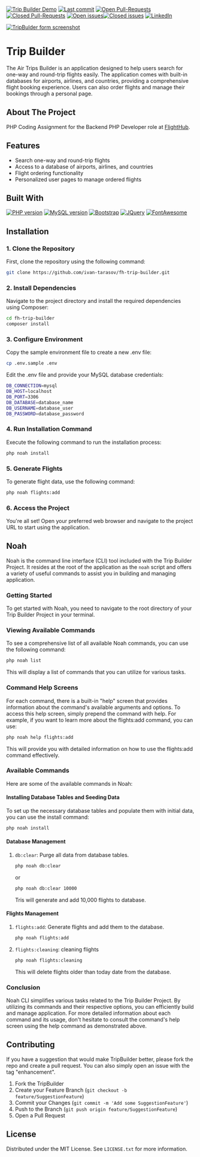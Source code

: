 [![Trip Builder Demo][badge-demo-img]][badge-demo-url]
[![Last commit][badge-github-last-commit-img]][badge-github-last-commit-url]
[![Open Pull-Requests][badge-github-pr-open-img]][badge-github-pr-open-url][![Closed Pull-Requests][badge-github-pr-closed-img]][badge-github-pr-closed-url]
[![Open issues][badge-github-issues-open-img]][badge-github-issues-open-url][![Closed issues][badge-github-issues-closed-img]][badge-github-issues-closed-url]
[![LinkedIn][badge-linkedin-img]][badge-linkedin-url]

[![TripBulder form screenshot][project-screenshot]](https://trip-builder.tarasov.ca/)

# Trip Builder

The Air Trips Builder is an application designed to help users search for one-way and round-trip flights easily. The application comes with built-in databases for airports, airlines, and countries, providing a comprehensive flight booking experience. Users can also order flights and manage their bookings through a personal page.

## About The Project

PHP Coding Assignment for the Backend PHP Developer role at [FlightHub][flighthub-url].

## Features
- Search one-way and round-trip flights
- Access to a database of airports, airlines, and countries
- Flight ordering functionality
- Personalized user pages to manage ordered flights

## Built With

[![PHP version][php-logo]][php-url]
[![MySQL version][mysql-logo]][mysql-url]
[![Bootstrap][bootstrap-logo]][bootstrap-url]
[![JQuery][jquery-logo]][jquery-url]
[![FontAwesome][fontawesome-logo]][fontawesome-url]

## Installation

### 1. Clone the Repository
First, clone the repository using the following command:
```bash
git clone https://github.com/ivan-tarasov/fh-trip-builder.git
```

### 2. Install Dependencies
Navigate to the project directory and install the required dependencies using Composer:
```bash
cd fh-trip-builder
composer install
```

### 3. Configure Environment
Copy the sample environment file to create a new .env file:
```bash
cp .env.sample .env
```
Edit the .env file and provide your MySQL database credentials:
```bash
DB_CONNECTION=mysql
DB_HOST=localhost
DB_PORT=3306
DB_DATABASE=database_name
DB_USERNAME=database_user
DB_PASSWORD=database_password
```

### 4. Run Installation Command
Execute the following command to run the installation process:
```bash
php noah install
```

### 5. Generate Flights
To generate flight data, use the following command:
```bash
php noah flights:add
```

### 6. Access the Project
You're all set! Open your preferred web browser and navigate to the project URL to start using the application.

## Noah

Noah is the command line interface (CLI) tool included with the Trip Builder Project. It resides at the root of the application as the `noah` script and offers a variety of useful commands to assist you in building and managing application.

### Getting Started
To get started with Noah, you need to navigate to the root directory of your Trip Builder Project in your terminal.

### Viewing Available Commands
To see a comprehensive list of all available Noah commands, you can use the following command:
```bash
php noah list
```
This will display a list of commands that you can utilize for various tasks.

### Command Help Screens
For each command, there is a built-in "help" screen that provides information about the command's available arguments and options. To access this help screen, simply prepend the command with help. For example, if you want to learn more about the flights:add command, you can use:
```bash
php noah help flights:add
```
This will provide you with detailed information on how to use the flights:add command effectively.

### Available Commands
Here are some of the available commands in Noah:

#### Installing Database Tables and Seeding Data
To set up the necessary database tables and populate them with initial data, you can use the install command:
```bash
php noah install
```

#### Database Management
1. `db:clear`: Purge all data from database tables.
   ```bash
   php noah db:clear
   ```
   or
   ```bash
   php noah db:clear 10000
   ```
   Tris will generate and add 10,000 flights to database.

#### Flights Management
1. `flights:add`: Generate flights and add them to the database.
   ```bash
   php noah flights:add
   ```

2. `flights:cleaning`: cleaning flights
   ```bash
   php noah flights:cleaning
   ```
   This will delete flights older than today date from the database.

### Conclusion
Noah CLI simplifies various tasks related to the Trip Builder Project. By utilizing its commands and their respective options, you can efficiently build and manage application.
For more detailed information about each command and its usage, don't hesitate to consult the command's help screen using the help command as demonstrated above.

## Contributing

If you have a suggestion that would make TripBuilder better, please fork the repo and create a pull request. You can also simply open an issue with the tag "enhancement".

1. Fork the TripBuilder
2. Create your Feature Branch (`git checkout -b feature/SuggestionFeature`)
3. Commit your Changes (`git commit -m 'Add some SuggestionFeature'`)
4. Push to the Branch (`git push origin feature/SuggestionFeature`)
5. Open a Pull Request

## License

Distributed under the MIT License. See `LICENSE.txt` for more information.

[badge-demo-img]: https://img.shields.io/website?label=demo:%20trip-builder.tarasov.ca&style=for-the-badge&url=https%3A%2F%2Ftrip-builder.tarasov.ca%2F
[badge-demo-url]: https://trip-builder.tarasov.ca/
[badge-github-last-commit-img]: https://img.shields.io/github/last-commit/ivan-tarasov/fh-trip-builder?style=for-the-badge&logo=github
[badge-github-last-commit-url]: https://github.com/ivan-tarasov/fh-trip-builder/commits/master
[badge-github-repo-size-img]: https://img.shields.io/github/repo-size/ivan-tarasov/fh-trip-builder?style=for-the-badge&logo=github
[badge-github-repo-size-url]: https://github.com/ivan-tarasov/fh-trip-builder/archive/refs/heads/master.zip
[badge-github-pr-open-img]: https://img.shields.io/github/issues-pr/ivan-tarasov/fh-trip-builder?style=for-the-badge&logo=github
[badge-github-pr-open-url]: https://github.com/ivan-tarasov/fh-trip-builder/pulls
[badge-github-pr-closed-img]: https://img.shields.io/github/issues-pr-closed/ivan-tarasov/fh-trip-builder?style=for-the-badge&color=fca510&label=
[badge-github-pr-closed-url]: https://github.com/ivan-tarasov/fh-trip-builder/pulls?q=is%3Apr+is%3Aclosed
[badge-github-issues-open-img]: https://img.shields.io/github/issues/ivan-tarasov/fh-trip-builder?style=for-the-badge&logo=github
[badge-github-issues-open-url]: https://github.com/ivan-tarasov/fh-trip-builder/issues
[badge-github-issues-closed-img]: https://img.shields.io/github/issues-closed/ivan-tarasov/fh-trip-builder?style=for-the-badge&color=fca510&label=
[badge-github-issues-closed-url]: https://github.com/ivan-tarasov/fh-trip-builder/issues?q=is%3Aissue+is%3Aclosed

[badge-linkedin-img]: https://img.shields.io/badge/-LinkedIn-black.svg?style=for-the-badge&logo=linkedin&colorB=555
[badge-linkedin-url]: https://www.linkedin.com/in/ivan-tarasov-ca/

[readme-url]: https://github.com/ivan-tarasov/fh-trip-builder/blob/master/README.md
[flighthub-url]: https://flighthubgroup.com/
[php-logo]: https://img.shields.io/badge/php-%3E%208.0.3-blue?style=for-the-badge
[php-url]: https://www.php.net/ChangeLog-8.php#PHP_8_0
[mysql-logo]: https://img.shields.io/badge/mysql-%3E%205.7-blue?style=for-the-badge
[mysql-url]: https://www.mysql.com/
[bootstrap-logo]: https://img.shields.io/badge/Bootstrap%205.3.1-563D7C?style=for-the-badge&logo=bootstrap&logoColor=white
[bootstrap-url]: https://getbootstrap.com
[jquery-logo]: https://img.shields.io/badge/jQuery%203.3.1-0769AD?style=for-the-badge&logo=jquery&logoColor=white
[jquery-url]: https://jquery.com
[fontawesome-logo]: https://img.shields.io/badge/FontAwesome%206.1.1-228ae6?style=for-the-badge&logo=fontawesome&logoColor=white
[fontawesome-url]: https://fontawesome.com
[pulls-shield]: https://img.shields.io/bitbucket/pr-raw/karapuzoff/trip-builder?style=for-the-badge
[pulls-url]: https://github.com/ivan-tarasov/fh-trip-builder/pulls


[project-screenshot]: http://static-tripbuilder.tarasov.ca.s3-website.ca-central-1.amazonaws.com/images/git/form.png

